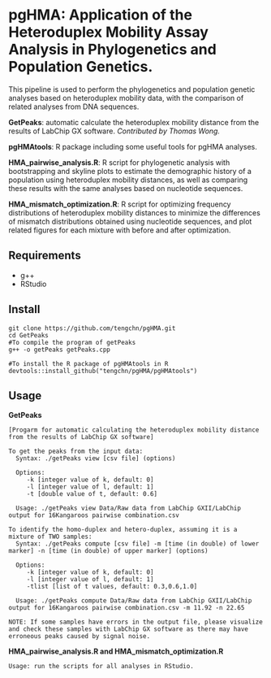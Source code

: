 # pgHMA: Application of the Heteroduplex Mobility Assay Analysis in Phylogenetics and Population Genetics.

This pipeline is used to perform the phylogenetics and population genetic analyses based on heteroduplex mobility data, with the comparison of related analyses from DNA sequences.

**GetPeaks**: automatic calculate the heteroduplex mobility distance from the results of LabChip GX software. *Contributed by Thomas Wong.*

**pgHMAtools**: R package including some useful tools for pgHMA analyses.

**HMA_pairwise_analysis.R**: R script for phylogenetic analysis with bootstrapping and skyline plots to estimate the demographic history of a population using heteroduplex mobility distances, as well as comparing these results with the same analyses based on nucleotide sequences.

**HMA_mismatch_optimization.R**: R script for optimizing frequency distributions of heteroduplex mobility distances to minimize the differences of mismatch distributions obtained using nucleotide sequences, and plot related figures for each mixture with before and after optimization.

## Requirements
- g++
- RStudio

## Install
```
git clone https://github.com/tengchn/pgHMA.git
cd GetPeaks
#To compile the program of getPeaks
g++ -o getPeaks getPeaks.cpp
```
```
#To install the R package of pgHMAtools in R
devtools::install_github("tengchn/pgHMA/pgHMAtools")
```

## Usage
**GetPeaks**
```
[Progarm for automatic calculating the heteroduplex mobility distance from the results of LabChip GX software]

To get the peaks from the input data:
  Syntax: ./getPeaks view [csv file] (options)

  Options:
     -k [integer value of k, default: 0]
     -l [integer value of l, default: 1]
     -t [double value of t, default: 0.6]

  Usage: ./getPeaks view Data/Raw data from LabChip GXII/LabChip output for 16Kangaroos pairwise combination.csv

To identify the homo-duplex and hetero-duplex, assuming it is a mixture of TWO samples:
  Syntax: ./getPeaks compute [csv file] -m [time (in double) of lower marker] -n [time (in double) of upper marker] (options)

  Options:
     -k [integer value of k, default: 0]
     -l [integer value of l, default: 1]
     -tlist [list of t values, default: 0.3,0.6,1.0]

  Usage: ./getPeaks compute Data/Raw data from LabChip GXII/LabChip output for 16Kangaroos pairwise combination.csv -m 11.92 -n 22.65

NOTE: If some samples have errors in the output file, please visualize and check these samples with LabChip GX software as there may have erroneous peaks caused by signal noise.
```
**HMA_pairwise_analysis.R and HMA_mismatch_optimization.R**
```
Usage: run the scripts for all analyses in RStudio.
```

